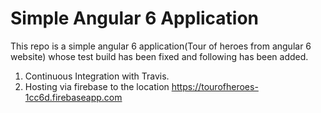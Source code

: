 # Simple Angular 6 Application
This repo is a simple angular 6 application(Tour of heroes from angular 6 website) whose test build has been fixed and following has been added.
1. Continuous Integration with Travis.
2. Hosting via firebase to the location https://tourofheroes-1cc6d.firebaseapp.com

